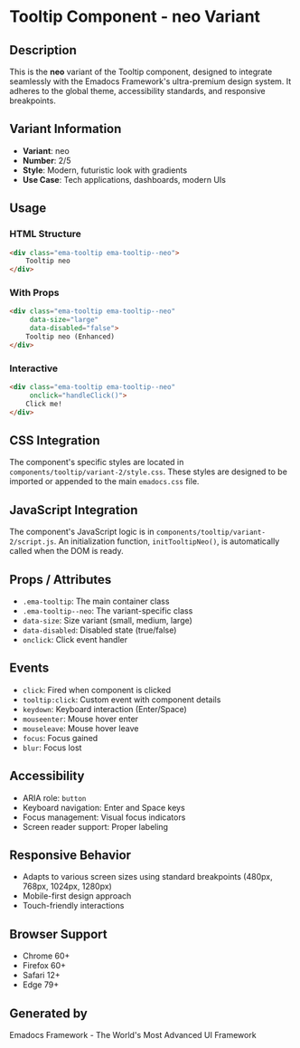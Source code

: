 # Tooltip Component - neo Variant

## Description
This is the **neo** variant of the Tooltip component, designed to integrate seamlessly with the Emadocs Framework's ultra-premium design system. It adheres to the global theme, accessibility standards, and responsive breakpoints.

## Variant Information
- **Variant**: neo
- **Number**: 2/5
- **Style**: Modern, futuristic look with gradients
- **Use Case**: Tech applications, dashboards, modern UIs

## Usage

### HTML Structure
```html
<div class="ema-tooltip ema-tooltip--neo">
    Tooltip neo
</div>
```

### With Props
```html
<div class="ema-tooltip ema-tooltip--neo" 
     data-size="large" 
     data-disabled="false">
    Tooltip neo (Enhanced)
</div>
```

### Interactive
```html
<div class="ema-tooltip ema-tooltip--neo" 
     onclick="handleClick()">
    Click me!
</div>
```

## CSS Integration
The component's specific styles are located in `components/tooltip/variant-2/style.css`. These styles are designed to be imported or appended to the main `emadocs.css` file.

## JavaScript Integration
The component's JavaScript logic is in `components/tooltip/variant-2/script.js`. An initialization function, `initTooltipNeo()`, is automatically called when the DOM is ready.

## Props / Attributes
- `.ema-tooltip`: The main container class
- `.ema-tooltip--neo`: The variant-specific class
- `data-size`: Size variant (small, medium, large)
- `data-disabled`: Disabled state (true/false)
- `onclick`: Click event handler

## Events
- `click`: Fired when component is clicked
- `tooltip:click`: Custom event with component details
- `keydown`: Keyboard interaction (Enter/Space)
- `mouseenter`: Mouse hover enter
- `mouseleave`: Mouse hover leave
- `focus`: Focus gained
- `blur`: Focus lost

## Accessibility
- ARIA role: `button`
- Keyboard navigation: Enter and Space keys
- Focus management: Visual focus indicators
- Screen reader support: Proper labeling

## Responsive Behavior
- Adapts to various screen sizes using standard breakpoints (480px, 768px, 1024px, 1280px)
- Mobile-first design approach
- Touch-friendly interactions

## Browser Support
- Chrome 60+
- Firefox 60+
- Safari 12+
- Edge 79+

## Generated by
Emadocs Framework - The World's Most Advanced UI Framework
